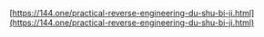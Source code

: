 [https://144.one/practical-reverse-engineering-du-shu-bi-ji.html](https://144.one/practical-reverse-engineering-du-shu-bi-ji.html)
